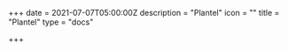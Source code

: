 +++
date = 2021-07-07T05:00:00Z
description = "Plantel"
icon = ""
title = "Plantel"
type = "docs"

+++
